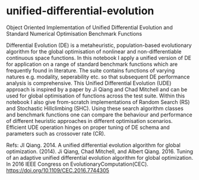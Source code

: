 # unified-differential-evolution
Object Oriented Implementation of Unified Differential Evolution and Standard Numerical Optimisation Benchmark Functions

Differential Evolution (DE) is a metaheuristic, population-based evolutionary algorithm for the global optimisation of nonlinear and non-differentiable continuous space functions. In this notebook I apply a unified version of DE for application on a range of standard benchmark functions which are frequently found in literature. The suite contains functions of varying natures e.g. modality, seperability etc. so that subsequent DE performance analysis is comprehensive. This Unified Differential Evolution (UDE) approach is inspired by a paper by Ji Qiang and Chad Mitchell and can be used for global optimisation of functions across the test suite. Within this notebook I also give from-scratch implementations of Random Search (RS) and Stochastic Hillclimbing (SHC). Using these search algorithm classes and benchmark functions one can compare the behaviour and performance of different heuristic approaches in different optimisation scenarios. Efficient UDE operation hinges on proper tuning of DE schema and parameters such as crossover rate (CR).

Refs:
JI Qiang. 2014. A unified differential evolution algorithm for global optimization. (2014).
Ji Qiang, Chad Mitchell, and Albert Qiang. 2016. Tuning of an adaptive unified differential evolution algorithm for global optimization. In 2016 IEEE Congress on EvolutionaryComputation(CEC). https://doi.org/10.1109/CEC.2016.7744305
